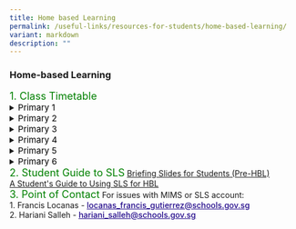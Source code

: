 ```yaml
---
title: Home based Learning
permalink: /useful-links/resources-for-students/home-based-learning/
variant: markdown
description: ""
---
```

<h3>Home-based Learning</h3>
<p style="font-size:18px; color:green; display:inline">1. Class Timetable</p>
<details>
<summary><p style="font-size:15px; color:black; display:inline">Primary 1</p>
</summary><div data-type="detailsContent" class="isomer-details-content">
<a href="/files/HBL/Timetable/1A_HBL_Timetable_2025.pdf" target="_blank">1 Agility</a><br>
<a href="/files/HBL/Timetable/1N_HBL_Timetable_2025.pdf" target="_blank">1 iNtegrity</a><br>
<a href="/files/HBL/Timetable/1C_HBL_Timetable_2025.pdf" target="_blank">1 Care</a><br>
<a href="/files/HBL/Timetable/1H_HBL_Timetable_2025.pdf" target="_blank">1 Humility</a><br>
<a href="/files/HBL/Timetable/1O_HBL_Timetable_2025.pdf" target="_blank">1 Optimism</a><br>
<a href="/files/HBL/Timetable/1R_HBL_Timetable_2025.pdf" target="_blank">1 Resilience</a><br>
<a href="/files/HBL/Timetable/1G_HBL_Timetable_2025.pdf" target="_blank">1 Grace</a><br>
<a href="/files/HBL/Timetable/1I_HBL_Timetable_2025.pdf" target="_blank">1 Innovation</a><br>
</div></details>
	
<details>
<summary><p style="font-size:15px; color:black; display:inline">Primary 2</p>
</summary><div data-type="detailsContent" class="isomer-details-content">
<a href="/files/HBL/Timetable/2A_HBL_Timetable_2025.pdf" target="_blank">2 Agility</a><br>
<a href="/files/HBL/Timetable/2N_HBL_Timetable_2025.pdf" target="_blank">2 iNtegrity</a><br>
<a href="/files/HBL/Timetable/2C_HBL_Timetable_2025.pdf" target="_blank">2 Care</a><br>
<a href="/files/HBL/Timetable/2H_HBL_Timetable_2025.pdf" target="_blank">2 Humility</a><br>
<a href="/files/HBL/Timetable/2O_HBL_Timetable_2025.pdf" target="_blank">2 Optimism</a><br>
<a href="/files/HBL/Timetable/2R_HBL_Timetable_2025.pdf" target="_blank">2 Resilience</a><br>
<a href="/files/HBL/Timetable/2G_HBL_Timetable_2025.pdf" target="_blank">2 Grace</a><br>
<a href="/files/HBL/Timetable/2I_HBL_Timetable_2025.pdf" target="_blank">2 Innovation</a><br>
</div></details>

<details>
<summary><p style="font-size:15px; color:black; display:inline">Primary 3</p>
</summary><div data-type="detailsContent" class="isomer-details-content">
<a href="/files/HBL/Timetable/3A_HBL_Timetable_2025.pdf" target="_blank">3 Agility</a><br>
<a href="/files/HBL/Timetable/3N_HBL_Timetable_2025.pdf" target="_blank">3 iNtegrity</a><br>
<a href="/files/HBL/Timetable/3C_HBL_Timetable_2025.pdf" target="_blank">3 Care</a><br>
<a href="/files/HBL/Timetable/3H_HBL_Timetable_2025.pdf" target="_blank">3 Humility</a><br>
<a href="/files/HBL/Timetable/3O_HBL_Timetable_2025.pdf" target="_blank">3 Optimism</a><br>
<a href="/files/HBL/Timetable/3R_HBL_Timetable_2025.pdf" target="_blank">3 Resilience</a><br>
</div></details>

<details>
<summary><p style="font-size:15px; color:black; display:inline">Primary 4</p>
</summary><div data-type="detailsContent" class="isomer-details-content">
<a href="/files/HBL/Timetable/4A_HBL_Timetable_2025.pdf" target="_blank">4 Agility</a><br>
<a href="/files/HBL/Timetable/4N_HBL_Timetable_2025.pdf" target="_blank">4 iNtegrity</a><br>
<a href="/files/HBL/Timetable/4C_HBL_Timetable_2025.pdf" target="_blank">4 Care</a><br>
<a href="/files/HBL/Timetable/4H_HBL_Timetable_2025.pdf" target="_blank">4 Humility</a><br>
<a href="/files/HBL/Timetable/4O_HBL_Timetable_2025.pdf" target="_blank">4 Optimism</a><br>
<a href="/files/HBL/Timetable/4R_HBL_Timetable_2025.pdf" target="_blank">4 Resilience</a><br>
</div></details>

<details>
<summary><p style="font-size:15px; color:black; display:inline">Primary 5</p>
</summary><div data-type="detailsContent" class="isomer-details-content">
<a href="/files/HBL/Timetable/5A_HBL_Timetable_2025.pdf" target="_blank">5 Agility</a><br>
<a href="/files/HBL/Timetable/5N_HBL_Timetable_2025.pdf" target="_blank">5 iNtegrity</a><br>
<a href="/files/HBL/Timetable/5C_HBL_Timetable_2025.pdf" target="_blank">5 Care</a><br>
<a href="/files/HBL/Timetable/5H_HBL_Timetable_2025.pdf" target="_blank">5 Humility</a><br>
<a href="/files/HBL/Timetable/5O_HBL_Timetable_2025.pdf" target="_blank">5 Optimism</a><br>
<a href="/files/HBL/Timetable/5R_HBL_Timetable_2025.pdf" target="_blank">5 Resilience</a><br>
</div></details>

<details>
<summary><p style="font-size:15px; color:black; display:inline">Primary 6</p>
</summary><div data-type="detailsContent" class="isomer-details-content">
<a href="/files/HBL/Timetable/6A_HBL_Timetable_2025.pdf" target="_blank">6 Agility</a><br>
<a href="/files/HBL/Timetable/6N_HBL_Timetable_2025.pdf" target="_blank">6 iNtegrity</a><br>
<a href="/files/HBL/Timetable/6C_HBL_Timetable_2025.pdf" target="_blank">6 Care</a><br>
<a href="/files/HBL/Timetable/6H_HBL_Timetable_2025.pdf" target="_blank">6 Humility</a><br>
<a href="/files/HBL/Timetable/6O_HBL_Timetable_2025.pdf" target="_blank">6 Optimism</a><br>
<a href="/files/HBL/Timetable/6R_HBL_Timetable_2025.pdf" target="_blank">6 Resilience</a><br>
</div></details>
	
<p style="font-size:18px; color:green; display:inline">2. Student Guide to SLS</p>
<a href="/files/HBL/briefing%20slides%20for%20students%20(pre-hbl).pdf" target="_blank">Briefing Slides for Students (Pre-HBL)</a><br>
<a href="/files/HBL/a%20students'%20guide%20to%20using%20sls%20for    %20hbl.pdf" target="_blank">A Student's Guide to Using SLS for HBL</a>
<br>
<p style="font-size:18px; color:green; display:inline">3. Point of Contact</p>
For issues with MIMS or SLS account:<br>
1. Francis Locanas - <a href="mailto:locanas_francis_gutierrez@schools.gov.sg"><span style="font-weight:500;text-decoration:underline;color:#21088A">locanas_francis_gutierrez@schools.gov.sg
</span></a><br>
2. Hariani Salleh  - <a href="mailto:hariani_salleh@schools.gov.sg"><span style="font-weight:500;text-decoration:underline;color:#21088A">hariani_salleh@schools.gov.sg</span></a>
<br>